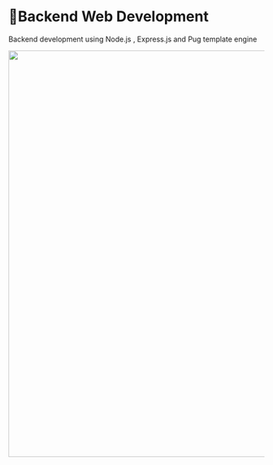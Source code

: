 # 🧬Backend Web Development 
Backend development using Node.js , Express.js and Pug template engine
<p>
  <img align ="center" src="https://www.nettechnocrats.com/BlogAdmin/uploads/what-is-a-back-end-development-service-and-its-objectives-.jpg" width="800"/>
</p>
